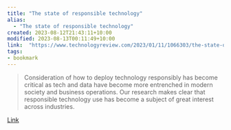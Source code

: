 ```yaml
---
title: "The state of responsible technology"
alias:
  - "The state of responsible technology"
created: 2023-08-12T21:43:11+10:00
modified: 2023-08-13T00:11:49+10:00
link:  "https://www.technologyreview.com/2023/01/11/1066303/the-state-of-responsible-technology/"
tags:
- bookmark
---
```


> Consideration of how to deploy technology responsibly has become critical as tech and data have become more entrenched in modern society and business operations. Our research makes clear that responsible technology use has become a subject of great interest across industries.

[Link](https://www.technologyreview.com/2023/01/11/1066303/the-state-of-responsible-technology/)